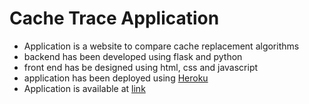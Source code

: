 # Cache Trace Application
* Application is a website to compare cache replacement algorithms
* backend has been developed using flask and python
* front end has be designed using html, css and javascript
* application has been deployed using [Heroku](https://www.youtube.com/watch?v=n1P8B53CCxs)
* Application is available at [link](https://cachetrace.herokuapp.com/)